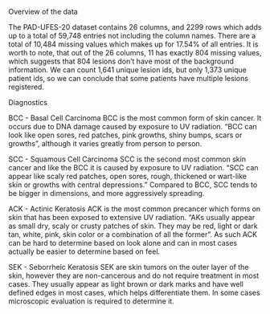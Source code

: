 Overview of the data

The PAD-UFES-20 dataset contains 26 columns, and 2299 rows which adds up to a total of 59,748 entries not including the column names. There are a total of 10,484 missing values which makes up for 17.54% of all entries. It is worth to note, that out of the 26 columns, 11 has exactly 804 missing values, which suggests that 804 lesions don’t have most of the background information. We can count 1,641 unique lesion ids, but only 1,373 unique patient ids, so we can conclude that some patients have multiple lesions registered.

Diagnostics

BCC - Basal Cell Carcinoma 
BCC is the most common form of skin cancer. It occurs due to DNA damage caused by exposure to UV radiation. “BCC can look like open sores, red patches, pink growths, shiny bumps, scars or growths”, although it varies greatly from person to person.

SCC - Squamous Cell Carcinoma
SCC is the second most common skin cancer and like the BCC it is caused by exposure to UV radiation. “SCC can appear like scaly red patches, open sores, rough, thickened or wart-like skin or growths with central depressions.” Compared to BCC, SCC tends to be bigger in dimensions, and more aggressively spreading.

ACK - Actinic Keratosis
ACK is the most common precancer which forms on skin that has been exposed to extensive UV radiation. “AKs usually appear as small dry, scaly or crusty patches of skin. They may be red, light or dark tan, white, pink, skin color or a combination of all the former”. As such ACK can be hard to determine based on look alone and can in most cases actually be easier to determine based on feel.

SEK - Seborrheic Keratosis
SEK are skin tumors on the outer layer of the skin, however they are non-cancerous and do not require treatment in most cases. They usually appear as light brown or dark marks and have well defined edges in most cases, which helps differentiate them. In some cases microscopic evaluation is required to determine it.

